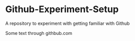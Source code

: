 # Github-Experiment-Setup
A repository to experiment with getting familiar with Github

Some text through githbub.com
